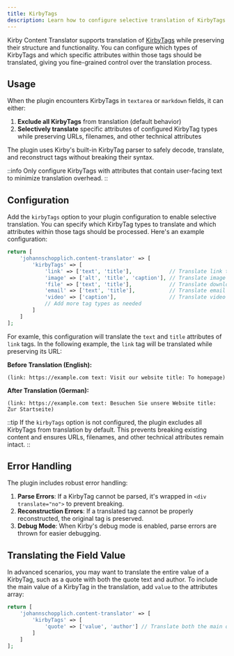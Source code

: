 ```yaml
---
title: KirbyTags
description: Learn how to configure selective translation of KirbyTags attributes in your content.
---
```


Kirby Content Translator supports translation of [KirbyTags](https://getkirby.com/docs/reference/plugins/extensions/kirbytags) while preserving their structure and functionality. You can configure which types of KirbyTags and which specific attributes within those tags should be translated, giving you fine-grained control over the translation process.

## Usage

When the plugin encounters KirbyTags in `textarea` or `markdown` fields, it can either:

1. **Exclude all KirbyTags** from translation (default behavior)
2. **Selectively translate** specific attributes of configured KirbyTag types while preserving URLs, filenames, and other technical attributes

The plugin uses Kirby's built-in KirbyTag parser to safely decode, translate, and reconstruct tags without breaking their syntax.

::info
Only configure KirbyTags with attributes that contain user-facing text to minimize translation overhead.
::

## Configuration

Add the `kirbyTags` option to your plugin configuration to enable selective translation. You can specify which KirbyTag types to translate and which attributes within those tags should be processed. Here's an example configuration:

```php [config.php]
return [
    'johannschopplich.content-translator' => [
        'kirbyTags' => [
            'link' => ['text', 'title'],            // Translate link text and title
            'image' => ['alt', 'title', 'caption'], // Translate image descriptions
            'file' => ['text', 'title'],            // Translate download link text
            'email' => ['text', 'title'],           // Translate email link text
            'video' => ['caption'],                 // Translate video captions
            // Add more tag types as needed
        ]
    ]
];
```

For examle, this configuration will translate the `text` and `title` attributes of `link` tags. In the following example, the `link` tag will be translated while preserving its URL:

**Before Translation (English):**

```
(link: https://example.com text: Visit our website title: To homepage)
```

**After Translation (German):**

```
(link: https://example.com text: Besuchen Sie unsere Website title: Zur Startseite)
```

::tip
If the `kirbyTags` option is not configured, the plugin excludes all KirbyTags from translation by default. This prevents breaking existing content and ensures URLs, filenames, and other technical attributes remain intact.
::

## Error Handling

The plugin includes robust error handling:

1. **Parse Errors**: If a KirbyTag cannot be parsed, it's wrapped in `<div translate="no">` to prevent breaking.
2. **Reconstruction Errors**: If a translated tag cannot be properly reconstructed, the original tag is preserved.
3. **Debug Mode**: When Kirby's debug mode is enabled, parse errors are thrown for easier debugging.

## Translating the Field Value

In advanced scenarios, you may want to translate the entire value of a KirbyTag, such as a quote with both the quote text and author. To include the main value of a KirbyTag in the translation, add `value` to the attributes array:

```php [config.php]
return [
    'johannschopplich.content-translator' => [
        'kirbyTags' => [
            'quote' => ['value', 'author'] // Translate both the main quote and author
        ]
    ]
];
```
